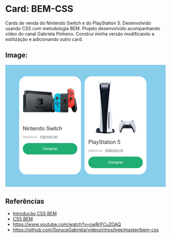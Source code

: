 # Card: BEM-CSS

Cards de venda do Nintendo Switch e do PlayStation 5. Desenvolvido usando CSS com metodologia BEM.   Projeto desenvolvido acompanhando vídeo do canal Gabriela Pinheiro. Construí minha versão modificando a estilização e adicionando outro card.



## Image: 



<img src=".\card.png"  />



## Referências
- [Introdução CSS BEM](http://getbem.com/introduction/)
- [CSS BEM](http://getbem.com/naming/)
- https://www.youtube.com/watch?v=owRrFCuZOAQ
- https://github.com/SpruceGabriela/videozinhos/tree/master/bem-css